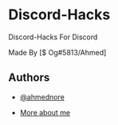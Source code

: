 
# Discord-Hacks

Discord-Hacks For Discord

Made By [$ Og#5813/Ahmed]

## Authors

- [@ahmednore](https://github.com/ahmednore)

- [More about me](https://linktr.ee/xyle2star)

